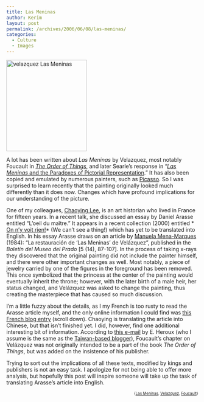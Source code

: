 ```yaml
---
title: Las Meninas
author: Kerim
layout: post
permalink: /archives/2006/06/08/las-meninas/
categories:
  - Culture
  - Images
---
```

<a href="http://www.flickr.com/photos/kerim/163450055/" onclick="_gaq.push(['_trackEvent', 'outbound-article', 'http://www.flickr.com/photos/kerim/163450055/', '']);"  title="Photo Sharing"><img src="http://static.flickr.com/75/163450055_c0ba7bc0bc_m.jpg" width="211" height="240" alt="velazquez Las Meninas" /></a>

A lot has been written about *Las Meninas* by Velazquez, most notably Foucault in *<a href="http://www.amazon.com/exec/obidos/redirect?tag=shashwaticom-20%26link_code=xm2%26camp=2025%26creative=165953%26path=http://www.amazon.com/gp/redirect.html%253fASIN=0679753354%2526tag=shashwaticom-20%2526lcode=xm2%2526cID=2025%2526ccmID=165953%2526location=/o/ASIN/0679753354%25253FSubscriptionId=02ZH6J1W0649DTNS6002" onclick="_gaq.push(['_trackEvent', 'outbound-article', 'http://www.amazon.com/exec/obidos/redirect?tag=shashwaticom-20%26link_code=xm2%26camp=2025%26creative=165953%26path=http://www.amazon.com/gp/redirect.html%253fASIN=0679753354%2526tag=shashwaticom-20%2526lcode=xm2%2526cID=2025%2526ccmID=165953%2526location=/o/ASIN/0679753354%25253FSubscriptionId=02ZH6J1W0649DTNS6002', 'The Order of Things']);" >The Order of Things</a>*, and later Searle&#8217;s response in &#8220;<a href="http://www.uchicago.edu/research/jnl-crit-inq/issues/v6/v6n3.searle.html" onclick="_gaq.push(['_trackEvent', 'outbound-article', 'http://www.uchicago.edu/research/jnl-crit-inq/issues/v6/v6n3.searle.html', 'Las Meninas and the Paradoxes of Pictorial Representation']);" ><em>Las Meninas</em> and the Paradoxes of Pictorial Representation</a>.&#8221; It has also been copied and emulated by numerous painters, such as <a href="http://www.artchive.com/artchive/P/picasso/meninas.jpg.html" onclick="_gaq.push(['_trackEvent', 'outbound-article', 'http://www.artchive.com/artchive/P/picasso/meninas.jpg.html', 'Picasso']);" >Picasso</a>. So I was surprised to learn recently that the painting originally looked much differently than it does now. Changes which have profound implications for our understanding of the picture.

One of my colleagues, <a href="http://www.ndhu.edu.tw/~iart/teacher/teacher_lee.htm" onclick="_gaq.push(['_trackEvent', 'outbound-article', 'http://www.ndhu.edu.tw/~iart/teacher/teacher_lee.htm', 'Chaoying Lee']);" >Chaoying Lee</a>, is an art historian who lived in France for fifteen years. In a recent talk, she discussed an essay by Daniel Arasse entitled &#8220;L&#8217;oeil du maître.&#8221; It appears in a recent collection (2000) entitled * <a href="http://www.frenchpubagency.com/?fuseaction=title.main&#038;tid=691&#038;category_id=20&#038;rightslist_id=6" onclick="_gaq.push(['_trackEvent', 'outbound-article', 'http://www.frenchpubagency.com/?fuseaction=title.main&tid=691&category_id=20&rightslist_id=6', 'On n’y voit rien!']);" >On n’y voit rien!</a>* (We can&#8217;t see a thing!) which has yet to be translated into English. In his essay Arasse draws on an article by <a href="http://dialnet.unirioja.es/servlet/autor?codigo=7685" onclick="_gaq.push(['_trackEvent', 'outbound-article', 'http://dialnet.unirioja.es/servlet/autor?codigo=7685', 'Manuela Mena-Marques']);" >Manuela Mena-Marques</a> (1984): “La restauración de ‘Las Meninas’ de Velázquez”, published in the *Boletín del Museo del Prado* [5 (14), 87-107]. In the process of taking x-rays they discovered that the original painting did not include the painter himself, and there were other important changes as well. Most notably, a piece of jewelry carried by one of the figures in the foreground has been removed. This once symbolized that the princess at the center of the painting would eventually inherit the throne; however, with the later birth of a male heir, her status changed, and Velázquez was asked to change the painting, thus creating the masterpiece that has caused so much discussion.

I&#8217;m a little fuzzy about the details, as I my French is too rusty to read the Arasse article myself, and the only online information I could find was <a href="http://wodka.over-blog.com/article-2856341.html" onclick="_gaq.push(['_trackEvent', 'outbound-article', 'http://wodka.over-blog.com/article-2856341.html', 'this French blog entry']);" >this French blog entry</a> (scroll down). Chaoying is translating the article into Chinese, but that isn&#8217;t finished yet. I did, however, find one additional interesting bit of information. According to <a href="http://foucault.info/Foucault-L/archive/msg01630.shtml" onclick="_gaq.push(['_trackEvent', 'outbound-article', 'http://foucault.info/Foucault-L/archive/msg01630.shtml', 'this e-mail']);" >this e-mail</a> by E. Heroux (who I assume is the same as the <a href="http://heroux.blogspot.com/" onclick="_gaq.push(['_trackEvent', 'outbound-article', 'http://heroux.blogspot.com/', 'Taiwan-based blogger']);" >Taiwan-based blogger</a>), Foucault&#8217;s chapter on Velázquez was not originally intended to be a part of the book *The Order of Things*, but was added on the insistence of his publisher.

Trying to sort out the implications of all these texts, modified by kings and publishers is not an easy task. I apologize for not being able to offer more analysis, but hopefully this post will inspire someone will take up the task of translating Arasse&#8217;s article into English.

<!-- technorati tags start -->

<div style="text-align:right;">
  <span style="font-size:x-small;">{<a href="http://www.technorati.com/tag/Las Meninas" onclick="_gaq.push(['_trackEvent', 'outbound-article', 'http://www.technorati.com/tag/Las Meninas', 'Las Meninas']);"  rel="tag">Las Meninas</a>, <a href="http://www.technorati.com/tag/Velazquez" onclick="_gaq.push(['_trackEvent', 'outbound-article', 'http://www.technorati.com/tag/Velazquez', 'Velazquez']);"  rel="tag">Velazquez</a>, <a href="http://www.technorati.com/tag/Foucault" onclick="_gaq.push(['_trackEvent', 'outbound-article', 'http://www.technorati.com/tag/Foucault', 'Foucault']);"  rel="tag">Foucault</a>}</span>


<!-- technorati tags end -->


